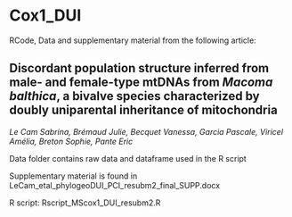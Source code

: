 # Cox1_DUI

RCode, Data and supplementary material from the following article:
## Discordant population structure inferred from male- and female-type mtDNAs from *_Macoma balthica_*, a bivalve species characterized by doubly uniparental inheritance of mitochondria

*_Le Cam Sabrina, Brémaud Julie, Becquet Vanessa, Garcia Pascale, Viricel Amélia, Breton Sophie, Pante Eric_*



Data folder contains raw data and dataframe used in the R script

Supplementary material is found in LeCam_etal_phylogeoDUI_PCI_resubm2_final_SUPP.docx

R script: Rscript_MScox1_DUI_resubm2.R
